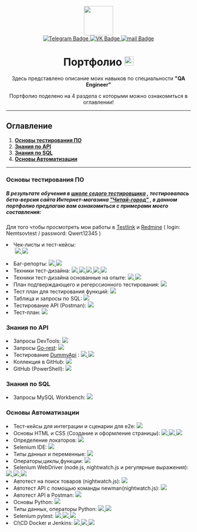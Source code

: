 <div id="header" align="center">
<img src="https://media.giphy.com/media/b73wUq1jFLBTy/giphy.gif" width="80"/>
</div>

<div id="badges" align="center">
<a href="http://t.me/QA_Sergey_N" target="_blank">
<img src="https://img.shields.io/badge/Telegram-9cf?style=flat&logo=Telegram&logoColor=dark" alt="Telegram Badge"/>
</a>
  
<a href="https://vk.com/nemtsov_sergei">
<img src="https://img.shields.io/badge/VK-blue?style=flat&logo=VK&logoColor=white" alt="VK Badge"/>
</a>
  
<a href="mailto:nemtsov_sergey@list.ru">
<img src="https://img.shields.io/badge/@mail-important?style=flat&logo=@mail&logoColor=white" alt="mail Badge"/>
</a>
  
<h1>
Портфолио
<img src="https://user-images.githubusercontent.com/117725360/227227526-a9ce529d-bd87-4cf2-b2c5-773f0804a07f.png" width="25"/>
</h1></div>

<div id="badges" align="center">
Здесь представлено описание моих навыков по специальности <b>"QA Engineer"</b>
  
Портфолио поделено на 4 раздела с которыми можно ознакомиться в оглавлении!
</div>
  
  _____

## Оглавление

1. [**Основы тестирования ПО**](#основы-тестирования-по)
2. [**Знания по API**](#знания-по-sql)
3. [**Знания по SQL**](#знания-по-api)  
4. [**Основы Автоматизации**](#основы-автоматизации)
___

### Основы тестирования ПО
##### В результате обучения  в [школе седого тестировщика](https://vk.com/zapiskisedogotestera) , тестировалась бета-версия сайта Интернет-магазина ["Читай-город"](https://new.chitai-gorod.ru) , в данном портфолио предлагаю вам ознакомиться с примерами моего составления:

Для того чтобы просмотреть мои работы в [Testlink](http://testlink.it-online-school.ru/login.php?note=expired&destination=%2Flinkto.php%3FtprojectPrefix%3D27_CHITAY1%26item%3Dtestsuite%26id%3D249054) и [Redmine](http://redmine.sedtest-school.ru/) ( login: Nemtsovtest / password: Qwert12345 )


    
<div id="buttons" align="left">
<li>
Чек-листы и тест-кейсы: 
 
<ul><a href="https://docs.google.com/spreadsheets/d/1XRH22KkHJ5Mr7_fkhRIn-_NckQI4ZUgNsMhWQyM06JM/edit#gid=0" target="_blank">
<img src="https://img.shields.io/badge/Google_tables-9cf?style=plastic&logo=appveyor&logo=logoColor=dark alt="Google_tables Button" target="_blank"/>
</a>
                                                                                                                                                   
<a href="http://testlink.it-online-school.ru/login.php?note=expired&destination=%2Flinkto.php%3FtprojectPrefix%3D27_CHITAY1%26item%3Dtestsuite%26id%3D249054" target="_blank">
<img src="https://img.shields.io/badge/Testlink-9cf?style=plastic&logo=appveyor&logo=logoColor=dark alt="Testlink Button"/>
</a></ul></li></div>
  

<div id="buttons" align="left">
<li>Баг-репорты:
<a href="https://docs.google.com/spreadsheets/d/1n2bT1OGAucSLiBdLksXXs1GYt8uaY2N0TYLHRqJ7vgU/edit#gid=491241257">
<img src="https://img.shields.io/badge/Google_tables-9cf?style=plastic&logo=appveyor&logo=logoColor=dark alt="Google_tables Button"/>
</a>
                                                                                                                                   
<a href="http://redmine.sedtest-school.ru/">
<img src="https://img.shields.io/badge/Redmine-9cf?style=plastic&logo=appveyor&logo=logoColor=dark alt="Redmine Button"/>
</a></li></div>
  
  
<div id="buttons" align="left">
<li>Техники тест-дизайна:
<a href="https://docs.google.com/spreadsheets/d/1n2bT1OGAucSLiBdLksXXs1GYt8uaY2N0TYLHRqJ7vgU/edit#gid=80004980">
<img src="https://img.shields.io/badge/КЭ/ГЗ-9cf?style=plastic&logo=appveyor&logo=logoColor=dark alt="КЭ/ГЗ Button"/>
</a>
                                                                                                                   
<a href="https://docs.google.com/spreadsheets/d/1n2bT1OGAucSLiBdLksXXs1GYt8uaY2N0TYLHRqJ7vgU/edit#gid=1826811645">
<img src="https://img.shields.io/badge/Состояния/переходы-9cf?style=plastic&logo=appveyor&logo=logoColor=dark alt="Состояния/переходы Button"/>
</a>
  
<a href="https://docs.google.com/spreadsheets/d/1n2bT1OGAucSLiBdLksXXs1GYt8uaY2N0TYLHRqJ7vgU/edit#gid=1525796168">
<img src="https://img.shields.io/badge/Таблица_принятия_решений-9cf?style=plastic&logo=appveyor&logo=logoColor=dark alt="Таблица_принятия_решений Button"/>
</a>

<a href="https://docs.google.com/spreadsheets/d/1n2bT1OGAucSLiBdLksXXs1GYt8uaY2N0TYLHRqJ7vgU/edit#gid=964156639">
<img src="https://img.shields.io/badge/Pairwise-9cf?style=plastic&logo=appveyor&logo=logoColor=dark alt="Pairwise Button"/>
</a>
  
<a href="https://docs.google.com/spreadsheets/d/1XRH22KkHJ5Mr7_fkhRIn-_NckQI4ZUgNsMhWQyM06JM/edit#gid=0">
<img src="https://img.shields.io/badge/Позитивные_и_негативные-9cf?style=plastic&logo=appveyor&logo=logoColor=dark alt="Позитивные_и_негативные Button"/>
</a></li>

<div align="left">
<li>Техники тест-дизайна основанные на опыте:
<a href="https://docs.google.com/spreadsheets/d/1n2bT1OGAucSLiBdLksXXs1GYt8uaY2N0TYLHRqJ7vgU/edit#gid=441719583">
<img src="https://img.shields.io/badge/Сессионное-9cf?style=plastic&logo=appveyor&logo=logoColor=dark alt="Сессионное Button"/>
</a>
<a href="https://docs.google.com/spreadsheets/d/1n2bT1OGAucSLiBdLksXXs1GYt8uaY2N0TYLHRqJ7vgU/edit#gid=906918062">
<img src="https://img.shields.io/badge/Предугадывание_ошибок-9cf?style=plastic&logo=appveyor&logo=logoColor=dark alt="Предугадывание_ошибок Button"/>
</a>
</li></div></div>
                                                                                                                                                   
  
<div id="buttons" align="left">
<li>План подтверждающего и регерссионного тестирования:
<a href="https://docs.google.com/spreadsheets/d/1n2bT1OGAucSLiBdLksXXs1GYt8uaY2N0TYLHRqJ7vgU/edit#gid=1330867641">
<img src="https://img.shields.io/badge/Регрессионное-9cf?style=plastic&logo=appveyor&logo=logoColor=dark alt="Регрессионное Button"/>
</a></li></div>
                                                                                                                                       
<div id="buttons" align="left">
<li>
Тест план для тестирования функций:                              

                                                                                                                   
<a href="https://docs.google.com/spreadsheets/d/1n2bT1OGAucSLiBdLksXXs1GYt8uaY2N0TYLHRqJ7vgU/edit#gid=471195378">
<img src="https://img.shields.io/badge/Google_tables-9cf?style=plastic&logo=appveyor&logo=logoColor=dark alt="Google_tables Button"/>
</a></li>  </div>   
                                                                                                                                       
<div id="buttons" align="left">
<li>Таблица и запросы по SQL:
<a href="https://docs.google.com/spreadsheets/d/1n2bT1OGAucSLiBdLksXXs1GYt8uaY2N0TYLHRqJ7vgU/edit#gid=18521223">
<img src="https://img.shields.io/badge/Google_tables-9cf?style=plastic&logo=appveyor&logo=logoColor=dark alt="Таблица Button"/>
</a>
</li></div>      
                                                                                                                           
<div id="buttons" align="left">
<li>Тестирование API (Postman):
<a href="https://docs.google.com/spreadsheets/d/1n2bT1OGAucSLiBdLksXXs1GYt8uaY2N0TYLHRqJ7vgU/edit#gid=1045960963">
<img src="https://img.shields.io/badge/Google_tables-9cf?style=plastic&logo=appveyor&logo=logoColor=dark alt="Таблица Button"/>
</a></li></div>
                                                                                                                                 
<div id="buttons" align="left">
<li>Тест-план:
<a href="https://docs.google.com/spreadsheets/d/1n2bT1OGAucSLiBdLksXXs1GYt8uaY2N0TYLHRqJ7vgU/edit#gid=471195378">
<img src="https://img.shields.io/badge/Google_tables-9cf?style=plastic&logo=appveyor&logo=logoColor=dark alt="Таблица Button"/>
</a></li></div>


### Знания по API

<div id="buttons" align="left">
<li>
Запросы DevTools: 
<a href="https://docs.google.com/spreadsheets/d/1Bx9n97ve46AiaGRv-YN8yZMwPvZXXC27CVAV_60zLq8/edit#gid=0">
<img src="https://img.shields.io/badge/Google_tables-9cf?style=plastic&logo=appveyor&logo=logoColor=dark alt="Google_tables Button" target="_blank"/>
</a></li></div>

<div id="buttons" align="left">
<li>
Запросы <a href="https://vk.com/away.php?to=https%3A%2F%2Fgorest.co.in%2F&post=-216539939_68&cc_key=">Go-rest</a>: 
<a href="https://docs.google.com/spreadsheets/d/1Bx9n97ve46AiaGRv-YN8yZMwPvZXXC27CVAV_60zLq8/edit#gid=1008478320">
<img src="https://img.shields.io/badge/Google_tables-9cf?style=plastic&logo=appveyor&logo=logoColor=dark alt="Google_tables Button" target="_blank"/>
</a></li></div>                                                                                                                                               
                                                                                                                                                   
<div id="buttons" align="left">
<li>
Тестирование <a href=https://dummyapi.io/docs/post>DummyApi</a> : 
<a href="https://docs.google.com/spreadsheets/d/1Bx9n97ve46AiaGRv-YN8yZMwPvZXXC27CVAV_60zLq8/edit#gid=1782166022">
<img src="https://img.shields.io/badge/Google_tables-9cf?style=plastic&logo=appveyor&logo=logoColor=dark alt="Google_tables Button" target="_blank"/>
</a>  

<a href="https://vk.com/doc114052675_647149352?hash=IF8khuJcdN3ZzQKPmMVLdQv7M2RC0lVSkYseq2xHLHo&dl=AyMijoAwwvkBfJp2saHMzn5jbN7ywX3RMzBx92YnnXP">
<img src="https://img.shields.io/badge/Xmind-9cf?style=plastic&logo=appveyor&logo=logoColor=dark alt="Google_tables Button" target="_blank"/>
</a></li></div>  
  
<div id="buttons" align="left">
<li>
Коллекция в GitHub: 
<a href="https://github.com/SergeyNemtsov/Dummy-API#%D0%B0%D0%B2%D1%82%D0%BE%D1%82%D0%B5%D1%81%D1%82%D1%8B-%D1%81%D0%BC%D0%BE%D1%82%D1%80%D0%B5%D1%82%D1%8C-urok_4">
<img src="https://img.shields.io/badge/GitHub-9cf?style=plastic&logo=appveyor&logo=logoColor=dark alt="Google_tables Button" target="_blank"/>
</a></li></div>  
 
<div id="buttons" align="left">
<li>
GitHub (PowerShell): 
<a href="https://docs.google.com/document/d/1hS16YdSd4IC74G58TmtXLTdEgkMXmIIe58Ecy9ggrZU/edit?usp=sharing">
<img src="https://img.shields.io/badge/PowerShell-9cf?style=plastic&logo=appveyor&logo=logoColor=dark alt="Google_tables Button" target="_blank"/>
</a></li></div>                                                                                                                                            
  
### Знания по SQL

<div id="buttons" align="left">
<li>
Запросы MySQL Workbench: 
<a href="https://docs.google.com/spreadsheets/d/1n1z8LlE5xs8dEHIETp7kAsKH-iZntSymiua2ROGlULE/edit#gid=0">
<img src="https://img.shields.io/badge/Google_tables-9cf?style=plastic&logo=appveyor&logo=logoColor=dark alt="Google_tables Button" target="_blank"/>
</a></li></div>  




### Основы Автоматизации
                                                                                                                                                   
 
<div id="buttons" align="left">
<li>
Тест-кейсы для интеграции и сценарии для e2e: 
<a href="https://docs.google.com/spreadsheets/d/1ERL7ydYRQoCbRjF9OzhtWVwv5DBZAV-uAeTbCebYslg/edit#gid=0">
<img src="https://img.shields.io/badge/Google_tables-9cf?style=plastic&logo=appveyor&logo=logoColor=dark alt="Google_tables Button" target="_blank"/>
</a></li></div>                                                                                                                                                   

<div id="buttons" align="left">
<li>
Основы HTML и CSS (Создание и оформление страницы):   
<a href="https://github.com/SergeyNemtsov/mySite/tree/main">
<img src="https://img.shields.io/badge/GitHub-9cf?style=plastic&logo=appveyor&logo=logoColor=dark alt="Google_tables Button" target="_blank"/>
</a>
                                                                                                                                            
<a href="https://vk.com/video114052675_456239087">
<img src="https://img.shields.io/badge/Video-9cf?style=plastic&logo=appveyor&logo=logoColor=dark alt="Google_tables Button" target="_blank"/>
</a>                                                                                                                                           
                                                                                                                                                   
<a href="https://github.com/SergeyNemtsov/-CSS">
<img src="https://img.shields.io/badge/Site2-9cf?style=plastic&logo=appveyor&logo=logoColor=dark alt="Google_tables Button" target="_blank"/>
</a></li></div>                                                                                                                                                   
                                                                                                                                                   
<div id="buttons" align="left">
<li>
Определение локаторов: 
<a href="https://docs.google.com/spreadsheets/d/1ERL7ydYRQoCbRjF9OzhtWVwv5DBZAV-uAeTbCebYslg/edit#gid=1428561247">
<img src="https://img.shields.io/badge/CSS/XPATH-9cf?style=plastic&logo=appveyor&logo=logoColor=dark alt="Google_tables Button" target="_blank"/>
</a></li></div>                                                                                                                                                      
                                                                                                                                                   
 <div id="buttons" align="left">
<li>
Selenium IDE: 
<a href="https://github.com/SergeyNemtsov/html">
<img src="https://img.shields.io/badge/GitHub-9cf?style=plastic&logo=appveyor&logo=logoColor=dark alt="Google_tables Button" target="_blank"/>
</a></li></div>                                                                                                                                                  
                                                                                                                                                   
 <div id="buttons" align="left">
<li>
Типы данных и переменные: 
<a href="https://docs.google.com/spreadsheets/d/1ERL7ydYRQoCbRjF9OzhtWVwv5DBZAV-uAeTbCebYslg/edit#gid=134118918">
<img src="https://img.shields.io/badge/Google_tubles-9cf?style=plastic&logo=appveyor&logo=logoColor=dark alt="Google_tables Button" target="_blank"/>
</a></li></div>
                                                                                                                                               
<div id="buttons" align="left">
<li>
Операторы,циклы,функции: 
<a href="https://docs.google.com/spreadsheets/d/1ERL7ydYRQoCbRjF9OzhtWVwv5DBZAV-uAeTbCebYslg/edit#gid=1465278056">
<img src="https://img.shields.io/badge/Google_tubles-9cf?style=plastic&logo=appveyor&logo=logoColor=dark alt="Google_tables Button" target="_blank"/>
</a></li></div>                                                                                                                                               
                                                                                                                                               
<div id="buttons" align="left">
<li>
Selenium WebDriver (node.js, nightwatch.js и регулярные выражения):   
<a href="https://docs.google.com/spreadsheets/d/1ERL7ydYRQoCbRjF9OzhtWVwv5DBZAV-uAeTbCebYslg/edit#gid=1415444370">
<img src="https://img.shields.io/badge/Часть1-9cf?style=plastic&logo=appveyor&logo=logoColor=dark alt="Google_tables Button" target="_blank"/>
</a>
                                                                                                                                            
<a href="https://docs.google.com/spreadsheets/d/1ERL7ydYRQoCbRjF9OzhtWVwv5DBZAV-uAeTbCebYslg/edit#gid=1357685143">
<img src="https://img.shields.io/badge/Часть2-9cf?style=plastic&logo=appveyor&logo=logoColor=dark alt="Google_tables Button" target="_blank"/>
</a>                                                                                                                                           
                                                                                                                                                   
<a href="https://docs.google.com/spreadsheets/d/1ERL7ydYRQoCbRjF9OzhtWVwv5DBZAV-uAeTbCebYslg/edit#gid=714559841">
<img src="https://img.shields.io/badge/Часть3-9cf?style=plastic&logo=appveyor&logo=logoColor=dark alt="Google_tables Button" target="_blank"/>
</a></li></div>                                                                                                                                                
                                                                                                                                               
<div id="buttons" align="left">
<li>
Автотест на поиск товаров (nightwatch.js): 
<a href="https://github.com/SergeyNemtsov/search_product/tree/main">
<img src="https://img.shields.io/badge/GitHub_search_product-9cf?style=plastic&logo=appveyor&logo=logoColor=dark alt="Google_tables Button" target="_blank"/>
</a></li></div>                                                                                                                                                
                                                                                                                                               
<div id="buttons" align="left">
<li>
Автотест API с помощью команды newman(nightwatch.js): 
<a href="https://github.com/SergeyNemtsov/Test-Automation-API/tree/main">
<img src="https://img.shields.io/badge/GitHub_Auto_API-9cf?style=plastic&logo=appveyor&logo=logoColor=dark alt="Google_tables Button" target="_blank"/>
</a></li></div>                                                                                                                                               
                                                                                                                                               
<div id="buttons" align="left">
<li>
Автотест API в Postman: 
<a href="https://github.com/SergeyNemtsov/Test-Avtomation-API2">
<img src="https://img.shields.io/badge/GitHub_Auto_API2-9cf?style=plastic&logo=appveyor&logo=logoColor=dark alt="Google_tables Button" target="_blank"/>
</a></li></div>     
 
<div id="buttons" align="left">
<li>
Основы Python: 
<a href="https://docs.google.com/spreadsheets/d/1ERL7ydYRQoCbRjF9OzhtWVwv5DBZAV-uAeTbCebYslg/edit#gid=1252723661">
<img src="https://img.shields.io/badge/Google_tables-9cf?style=plastic&logo=appveyor&logo=logoColor=dark alt="Google_tables Button" target="_blank"/>
</a></li></div>
                                                                                                                                                                                                                                                                                                            
 
<div id="buttons" align="left">
<li>
Типы данных, операторы Python: 
 <a href="https://docs.google.com/spreadsheets/d/1ERL7ydYRQoCbRjF9OzhtWVwv5DBZAV-uAeTbCebYslg/edit#gid=1252723661">
<img src="https://img.shields.io/badge/Часть1-9cf?style=plastic&logo=appveyor&logo=logoColor=dark alt="Google_tables Button" target="_blank"/>
</a>                             
                              
<a href="https://docs.google.com/spreadsheets/d/1ERL7ydYRQoCbRjF9OzhtWVwv5DBZAV-uAeTbCebYslg/edit#gid=1287750120">
<img src="https://img.shields.io/badge/Часть2-9cf?style=plastic&logo=appveyor&logo=logoColor=dark alt="Google_tables Button" target="_blank"/>
</a></li></div>   
 
<div id="buttons" align="left">
<li>
Selenium pytest: 
<a href="https://docs.google.com/spreadsheets/d/1ERL7ydYRQoCbRjF9OzhtWVwv5DBZAV-uAeTbCebYslg/edit#gid=1891787017">
<img src="https://img.shields.io/badge/Часть1-9cf?style=plastic&logo=appveyor&logo=logoColor=dark alt="Google_tables Button" target="_blank"/>
</a>
 
  <a href="https://github.com/SergeyNemtsov/AT-Python-/tree/main">
<img src="https://img.shields.io/badge/Часть2-9cf?style=plastic&logo=appveyor&logo=logoColor=dark alt="Google_tables Button" target="_blank"/>
</a>
  
  <a href="https://docs.google.com/spreadsheets/d/1ERL7ydYRQoCbRjF9OzhtWVwv5DBZAV-uAeTbCebYslg/edit#gid=1843446755">
<img src="https://img.shields.io/badge/Скрины_часть2-9cf?style=plastic&logo=appveyor&logo=logoColor=dark alt="Google_tables Button" target="_blank"/>
</a>
  
  </li></div>  
 
  
 
 <div id="buttons" align="left">
<li>
CI\CD Docker и Jenkins: 
<a href="https://github.com/SergeyNemtsov/Test-Docker">
<img src="https://img.shields.io/badge/GitHub_Docker-9cf?style=plastic&logo=appveyor&logo=logoColor=dark alt="Google_tables Button" target="_blank"/>
</a>
 
  <a href="https://sun9-58.userapi.com/impg/skVJK_F4zZigvckrNaMEn4Cehyp9WoSoFF6VTg/6BwVqZ1Ja9w.jpg?size=1920x1035&quality=96&sign=211447267c231c019599851733ec3a8a&type=album">
<img src="https://img.shields.io/badge/Jenkins_Скрин1-9cf?style=plastic&logo=appveyor&logo=logoColor=dark alt="Google_tables Button" target="_blank"/>
</a>
  
  <a href="https://sun9-23.userapi.com/impg/BMIeGzVHwgw1W89Sw841SVm8ZQlrTnFIC1S5wA/ZVEdPyXUpJ8.jpg?size=1920x1037&quality=96&sign=b997146dfaa70bb337e6abeda418f83a&type=album">
<img src="https://img.shields.io/badge/Jenkins_Скрин2-9cf?style=plastic&logo=appveyor&logo=logoColor=dark alt="Google_tables Button" target="_blank"/>
</a>
  
  </li></div>                                                                                                                                                
                                                                                                                                               
                                                                                                                                               
                                                                                                                                               
                                                                                                                                               
                                                                                                                                               
                                                                                                                                                   



